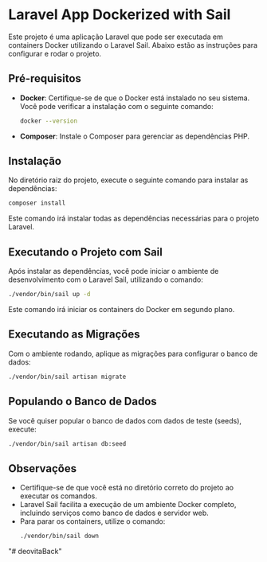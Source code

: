 
# Laravel App Dockerized with Sail

Este projeto é uma aplicação Laravel que pode ser executada em containers Docker utilizando o Laravel Sail. Abaixo estão as instruções para configurar e rodar o projeto.

## Pré-requisitos

- **Docker**: Certifique-se de que o Docker está instalado no seu sistema. Você pode verificar a instalação com o seguinte comando:
  ```bash
  docker --version
  ```
- **Composer**: Instale o Composer para gerenciar as dependências PHP.

## Instalação

No diretório raiz do projeto, execute o seguinte comando para instalar as dependências:

```bash
composer install
```

Este comando irá instalar todas as dependências necessárias para o projeto Laravel.

## Executando o Projeto com Sail

Após instalar as dependências, você pode iniciar o ambiente de desenvolvimento com o Laravel Sail, utilizando o comando:

```bash
./vendor/bin/sail up -d
```

Este comando irá iniciar os containers do Docker em segundo plano.

## Executando as Migrações

Com o ambiente rodando, aplique as migrações para configurar o banco de dados:

```bash
./vendor/bin/sail artisan migrate
```

## Populando o Banco de Dados

Se você quiser popular o banco de dados com dados de teste (seeds), execute:

```bash
./vendor/bin/sail artisan db:seed
```

## Observações

- Certifique-se de que você está no diretório correto do projeto ao executar os comandos.
- Laravel Sail facilita a execução de um ambiente Docker completo, incluindo serviços como banco de dados e servidor web.
- Para parar os containers, utilize o comando:
  ```bash
  ./vendor/bin/sail down
  ```
"# deovitaBack" 
